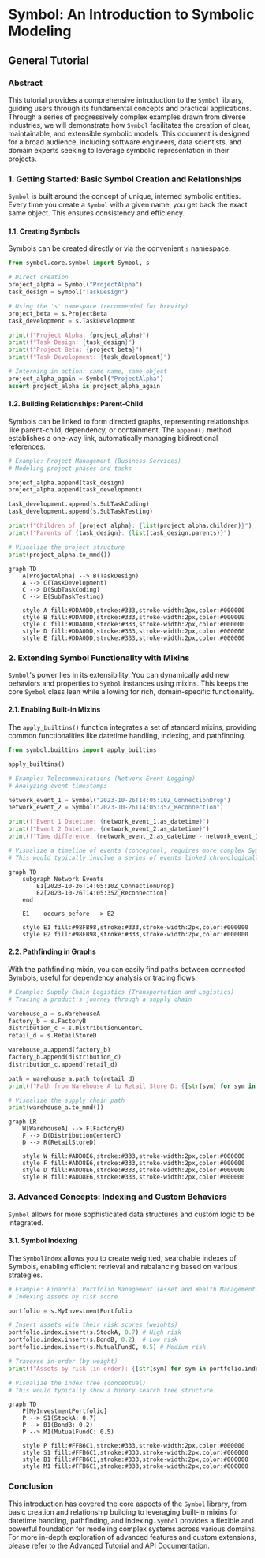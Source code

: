 # Symbol: An Introduction to Symbolic Modeling

## General Tutorial

### Abstract

This tutorial provides a comprehensive introduction to the `Symbol` library, guiding users through its fundamental concepts and practical applications. Through a series of progressively complex examples drawn from diverse industries, we will demonstrate how `Symbol` facilitates the creation of clear, maintainable, and extensible symbolic models. This document is designed for a broad audience, including software engineers, data scientists, and domain experts seeking to leverage symbolic representation in their projects.

### 1. Getting Started: Basic Symbol Creation and Relationships

`Symbol` is built around the concept of unique, interned symbolic entities. Every time you create a `Symbol` with a given name, you get back the exact same object. This ensures consistency and efficiency.

#### 1.1. Creating Symbols

Symbols can be created directly or via the convenient `s` namespace.

```python
from symbol.core.symbol import Symbol, s

# Direct creation
project_alpha = Symbol("ProjectAlpha")
task_design = Symbol("TaskDesign")

# Using the 's' namespace (recommended for brevity)
project_beta = s.ProjectBeta
task_development = s.TaskDevelopment

print(f"Project Alpha: {project_alpha}")
print(f"Task Design: {task_design}")
print(f"Project Beta: {project_beta}")
print(f"Task Development: {task_development}")

# Interning in action: same name, same object
project_alpha_again = Symbol("ProjectAlpha")
assert project_alpha is project_alpha_again
```

#### 1.2. Building Relationships: Parent-Child

Symbols can be linked to form directed graphs, representing relationships like parent-child, dependency, or containment. The `append()` method establishes a one-way link, automatically managing bidirectional references.

```python
# Example: Project Management (Business Services)
# Modeling project phases and tasks

project_alpha.append(task_design)
project_alpha.append(task_development)

task_development.append(s.SubTaskCoding)
task_development.append(s.SubTaskTesting)

print(f"Children of {project_alpha}: {list(project_alpha.children)}")
print(f"Parents of {task_design}: {list(task_design.parents)}")

# Visualize the project structure
print(project_alpha.to_mmd())
```

```mermaid
graph TD
    A[ProjectAlpha] --> B(TaskDesign)
    A --> C(TaskDevelopment)
    C --> D(SubTaskCoding)
    C --> E(SubTaskTesting)

    style A fill:#DDA0DD,stroke:#333,stroke-width:2px,color:#000000
    style B fill:#DDA0DD,stroke:#333,stroke-width:2px,color:#000000
    style C fill:#DDA0DD,stroke:#333,stroke-width:2px,color:#000000
    style D fill:#DDA0DD,stroke:#333,stroke-width:2px,color:#000000
    style E fill:#DDA0DD,stroke:#333,stroke-width:2px,color:#000000
```

### 2. Extending Symbol Functionality with Mixins

`Symbol`'s power lies in its extensibility. You can dynamically add new behaviors and properties to `Symbol` instances using mixins. This keeps the core `Symbol` class lean while allowing for rich, domain-specific functionality.

#### 2.1. Enabling Built-in Mixins

The `apply_builtins()` function integrates a set of standard mixins, providing common functionalities like datetime handling, indexing, and pathfinding.

```python
from symbol.builtins import apply_builtins

apply_builtins()

# Example: Telecommunications (Network Event Logging)
# Analyzing event timestamps

network_event_1 = Symbol("2023-10-26T14:05:10Z_ConnectionDrop")
network_event_2 = Symbol("2023-10-26T14:05:35Z_Reconnection")

print(f"Event 1 Datetime: {network_event_1.as_datetime}")
print(f"Event 2 Datetime: {network_event_2.as_datetime}")
print(f"Time difference: {network_event_2.as_datetime - network_event_1.as_datetime}")

# Visualize a timeline of events (conceptual, requires more complex Symbol relationships)
# This would typically involve a series of events linked chronologically.
```

```mermaid
graph TD
    subgraph Network Events
        E1[2023-10-26T14:05:10Z_ConnectionDrop]
        E2[2023-10-26T14:05:35Z_Reconnection]
    end

    E1 -- occurs_before --> E2

    style E1 fill:#98FB98,stroke:#333,stroke-width:2px,color:#000000
    style E2 fill:#98FB98,stroke:#333,stroke-width:2px,color:#000000
```

#### 2.2. Pathfinding in Graphs

With the pathfinding mixin, you can easily find paths between connected Symbols, useful for dependency analysis or tracing flows.

```python
# Example: Supply Chain Logistics (Transportation and Logistics)
# Tracing a product's journey through a supply chain

warehouse_a = s.WarehouseA
factory_b = s.FactoryB
distribution_c = s.DistributionCenterC
retail_d = s.RetailStoreD

warehouse_a.append(factory_b)
factory_b.append(distribution_c)
distribution_c.append(retail_d)

path = warehouse_a.path_to(retail_d)
print(f"Path from Warehouse A to Retail Store D: {[str(sym) for sym in path]}")

# Visualize the supply chain path
print(warehouse_a.to_mmd())
```

```mermaid
graph LR
    W[WarehouseA] --> F(FactoryB)
    F --> D(DistributionCenterC)
    D --> R(RetailStoreD)

    style W fill:#ADD8E6,stroke:#333,stroke-width:2px,color:#000000
    style F fill:#ADD8E6,stroke:#333,stroke-width:2px,color:#000000
    style D fill:#ADD8E6,stroke:#333,stroke-width:2px,color:#000000
    style R fill:#ADD8E6,stroke:#333,stroke-width:2px,color:#000000
```

### 3. Advanced Concepts: Indexing and Custom Behaviors

`Symbol` allows for more sophisticated data structures and custom logic to be integrated.

#### 3.1. Symbol Indexing

The `SymbolIndex` allows you to create weighted, searchable indexes of Symbols, enabling efficient retrieval and rebalancing based on various strategies.

```python
# Example: Financial Portfolio Management (Asset and Wealth Management)
# Indexing assets by risk score

portfolio = s.MyInvestmentPortfolio

# Insert assets with their risk scores (weights)
portfolio.index.insert(s.StockA, 0.7) # High risk
portfolio.index.insert(s.BondB, 0.2)  # Low risk
portfolio.index.insert(s.MutualFundC, 0.5) # Medium risk

# Traverse in-order (by weight)
print(f"Assets by risk (in-order): {[str(sym) for sym in portfolio.index.traverse()]}")

# Visualize the index tree (conceptual)
# This would typically show a binary search tree structure.
```

```mermaid
graph TD
    P[MyInvestmentPortfolio]
    P --> S1(StockA: 0.7)
    P --> B1(BondB: 0.2)
    P --> M1(MutualFundC: 0.5)

    style P fill:#FFB6C1,stroke:#333,stroke-width:2px,color:#000000
    style S1 fill:#FFB6C1,stroke:#333,stroke-width:2px,color:#000000
    style B1 fill:#FFB6C1,stroke:#333,stroke-width:2px,color:#000000
    style M1 fill:#FFB6C1,stroke:#333,stroke-width:2px,color:#000000
```

### Conclusion

This introduction has covered the core aspects of the `Symbol` library, from basic creation and relationship building to leveraging built-in mixins for datetime handling, pathfinding, and indexing. `Symbol` provides a flexible and powerful foundation for modeling complex systems across various domains. For more in-depth exploration of advanced features and custom extensions, please refer to the Advanced Tutorial and API Documentation.
